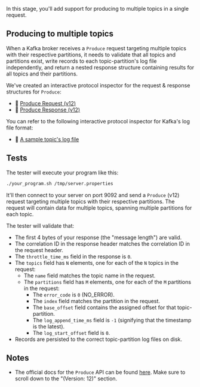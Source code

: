 In this stage, you'll add support for producing to multiple topics in a single request.

## Producing to multiple topics

When a Kafka broker receives a `Produce` request targeting multiple topics with their respective partitions, it needs to validate that all topics and partitions exist, write records to each topic-partition's log file independently, and return a nested response structure containing results for all topics and their partitions. 

We've created an interactive protocol inspector for the request & response structures for `Produce`:

- 🔎 [Produce Request (v12)](https://binspec.org/kafka-produce-request-v12)
- 🔎 [Produce Response (v12)](https://binspec.org/kafka-produce-response-v12)

You can refer to the following interactive protocol inspector for Kafka's log file format:
- 🔎 [A sample topic's log file](https://binspec.org/kafka-topic-log)

## Tests

The tester will execute your program like this:

```bash
./your_program.sh /tmp/server.properties
```

It'll then connect to your server on port 9092 and send a `Produce` (v12) request targeting multiple topics with their respective partitions. The request will contain data for multiple topics, spanning multiple partitions for each topic. 

The tester will validate that:

- The first 4 bytes of your response (the "message length") are valid.
- The correlation ID in the response header matches the correlation ID in the request header.
- The `throttle_time_ms` field in the response is `0`.
- The `topics` field has `N` elements, one for each of the `N` topics in the request:
  - The `name` field matches the topic name in the request.
  - The `partitions` field has `M` elements, one for each of the `M` partitions in the request:
    - The `error_code` is `0` (NO_ERROR).
    - The `index` field matches the partition in the request.
    - The `base_offset` field contains the assigned offset for that topic-partition.
    - The `log_append_time_ms` field is `-1` (signifying that the timestamp is the latest).
    - The `log_start_offset` field is `0`.
- Records are persisted to the correct topic-partition log files on disk.

## Notes

- The official docs for the `Produce` API can be found [here](https://kafka.apache.org/protocol.html#The_Messages_Produce). Make sure to scroll down to the "(Version: 12)" section.